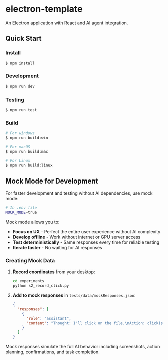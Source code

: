 # electron-template

An Electron application with React and AI agent integration.

## Quick Start

### Install

```bash
$ npm install
```

### Development

```bash
$ npm run dev
```

### Testing

```bash
$ npm run test
```

### Build

```bash
# For windows
$ npm run build:win

# For macOS
$ npm run build:mac

# For Linux
$ npm run build:linux
```

## Mock Mode for Development

For faster development and testing without AI dependencies, use mock mode:

```bash
# In .env file
MOCK_MODE=true
```

Mock mode allows you to:

- **Focus on UX** - Perfect the entire user experience without AI complexity
- **Develop offline** - Work without internet or GPU server access
- **Test deterministically** - Same responses every time for reliable testing
- **Iterate faster** - No waiting for AI responses

### Creating Mock Data

1. **Record coordinates** from your desktop:

   ```bash
   cd experiments
   python s2_record_click.py
   ```

2. **Add to mock responses** in `tests/data/mockResponses.json`:
   ```json
   {
     "responses": [
       {
         "role": "assistant",
         "content": "Thought: I'll click on the file.\nAction: click(start_box='<|box_start|>(855, 618)<|box_end|>')"
       }
     ]
   }
   ```

Mock responses simulate the full AI behavior including screenshots, action planning, confirmations, and task completion.
